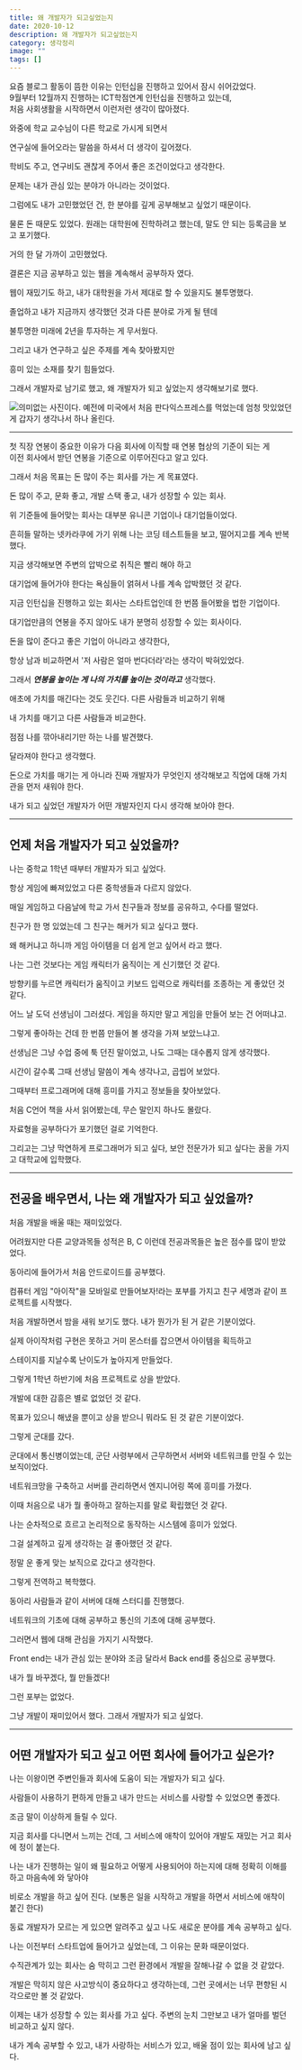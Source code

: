 ```yaml
---
title: 왜 개발자가 되고싶었는지
date: 2020-10-12
description: 왜 개발자가 되고싶었는지
category: 생각정리
image: ""
tags: []
---
```


요즘 블로그 활동이 뜸한 이유는 인턴십을 진행하고 있어서 잠시 쉬어갔었다.  
9월부터 12월까지 진행하는 ICT학점연계 인턴십을 진행하고 있는데,  
처음 사회생활을 시작하면서 이런저런 생각이 많아졌다.

와중에 학교 교수님이 다른 학교로 가시게 되면서

연구실에 들어오라는 말씀을 하셔서 더 생각이 깊어졌다. 

학비도 주고, 연구비도 괜찮게 주어서 좋은 조건이었다고 생각한다.

문제는 내가 관심 있는 분야가 아니라는 것이었다.

그럼에도 내가 고민했었던 건, 한 분야를 깊게 공부해보고 싶었기 때문이다.

물론 돈 때문도 있었다. 원래는 대학원에 진학하려고 했는데, 말도 안 되는 등록금을 보고 포기했다.

거의 한 달 가까이 고민했었다.

결론은 지금 공부하고 있는 웹을 계속해서 공부하자 였다.

웹이 재밌기도 하고, 내가 대학원을 가서 제대로 할 수 있을지도 불투명했다.

졸업하고 내가 지금까지 생각했던 것과 다른 분야로 가게 될 텐데

불투명한 미래에 2년을 투자하는 게 무서웠다.

그리고 내가 연구하고 싶은 주제를 계속 찾아봤지만

흥미 있는 소재를 찾기 힘들었다.

그래서 개발자로 남기로 했고, 왜 개발자가 되고 싶었는지 생각해보기로 했다.

![의미없는 사진이다. 예전에 미국에서 처음 판다익스프레스를 먹었는데 엄청 맛있었던게 갑자기 생각나서 하나 올린다.](https://github.com/user-attachments/assets/1dd68484-6912-44ea-9cc3-39898f31c5d3)

---

첫 직장 연봉이 중요한 이유가 다음 회사에 이직할 때 연봉 협상의 기준이 되는 게  
이전 회사에서 받던 연봉을 기준으로 이루어진다고 알고 있다.

그래서 처음 목표는 돈 많이 주는 회사를 가는 게 목표였다.

돈 많이 주고, 문화 좋고, 개발 스택 좋고, 내가 성장할 수 있는 회사.

위 기준들에 들어맞는 회사는 대부분 유니콘 기업이나 대기업들이었다.

흔히들 말하는 넷카라쿠에 가기 위해 나는 코딩 테스트들을 보고, 떨어지고를 계속 반복했다.

지금 생각해보면 주변의 압박으로 취직은 빨리 해야 하고

대기업에 들어가야 한다는 욕심들이 얽혀서 나를 계속 압박했던 것 같다.

지금 인턴십을 진행하고 있는 회사는 스타트업인데 한 번쯤 들어봤을 법한 기업이다.

대기업만큼의 연봉을 주지 않아도 내가 분명히 성장할 수 있는 회사이다.

돈을 많이 준다고 좋은 기업이 아니라고 생각한다,

항상 남과 비교하면서 '저 사람은 얼마 번다더라'라는 생각이 박혀있었다.

그래서 **_연봉을 높이는 게 나의 가치를 높이는 것이라고_** 생각했다.

애초에 가치를 매긴다는 것도 웃긴다. 다른 사람들과 비교하기 위해

내 가치를 매기고 다른 사람들과 비교한다.

점점 나를 깎아내리기만 하는 나를 발견했다.

달라져야 한다고 생각했다.

돈으로 가치를 매기는 게 아니라 진짜 개발자가 무엇인지 생각해보고 직업에 대해 가치관을 먼저 새워야 한다.

내가 되고 싶었던 개발자가 어떤 개발자인지 다시 생각해 보아야 한다.

---

## 언제 처음 개발자가 되고 싶었을까?

나는 중학교 1학년 때부터 개발자가 되고 싶었다.

항상 게임에 빠져있었고 다른 중학생들과 다르지 않았다.

매일 게임하고 다음날에 학교 가서 친구들과 정보를 공유하고, 수다를 떨었다.

친구가 한 명 있었는데 그 친구는 해커가 되고 싶다고 했다.

왜 해커냐고 하니까 게임 아이템을 더 쉽게 얻고 싶어서 라고 했다.

나는 그런 것보다는 게임 캐릭터가 움직이는 게 신기했던 것 같다.

방향키를 누르면 캐릭터가 움직이고 키보드 입력으로 캐릭터를 조종하는 게 좋았던 것 같다.

어느 날 도덕 선생님이 그러셨다. 게임을 하지만 말고 게임을 만들어 보는 건 어떠냐고.

그렇게 좋아하는 건데 한 번쯤 만들어 볼 생각을 가져 보았느냐고.

선생님은 그냥 수업 중에 툭 던진 말이었고, 나도 그때는 대수롭지 않게 생각했다.

시간이 갈수록 그때 선생님 말씀이 계속 생각나고, 곱씹어 보았다.

그때부터 프로그래머에 대해 흥미를 가지고 정보들을 찾아보았다.

처음 C언어 책을 사서 읽어봤는데, 무슨 말인지 하나도 몰랐다.

자료형을 공부하다가 포기했던 걸로 기억한다.

그리고는 그냥 막연하게 프로그래머가 되고 싶다, 보안 전문가가 되고 싶다는 꿈을 가지고 대학교에 입학했다.

---

## 전공을 배우면서, 나는 왜 개발자가 되고 싶었을까?

처음 개발을 배울 때는 재미있었다.

어려웠지만 다른 교양과목들 성적은 B, C 이런데 전공과목들은 높은 점수를 많이 받았었다.

동아리에 들어가서 처음 안드로이드를 공부했다.

컴퓨터 게임 "아이작"을 모바일로 만들어보자!라는 포부를 가지고 친구 세명과 같이 프로젝트를 시작했다.

처음 개발하면서 밤을 새워 보기도 했다. 내가 뭔가가 된 거 같은 기분이었다.

실제 아이작처럼 구현은 못하고 거미 몬스터를 잡으면서 아이템을 획득하고

스테이지를 지날수록 난이도가 높아지게 만들었다.

그렇게 1학년 하반기에 처음 프로젝트로 상을 받았다.

개발에 대한 감흥은 별로 없었던 것 같다.

목표가 있으니 해냈을 뿐이고 상을 받으니 뭐라도 된 것 같은 기분이었다.

그렇게 군대를 갔다.

군대에서 통신병이었는데, 군단 사령부에서 근무하면서 서버와 네트워크를 만질 수 있는 보직이었다.

네트워크망을 구축하고 서버를 관리하면서 엔지니어링 쪽에 흥미를 가졌다.

이때 처음으로 내가 뭘 좋아하고 잘하는지를 말로 확립했던 것 같다.

나는 순차적으로 흐르고 논리적으로 동작하는 시스템에 흥미가 있었다.

그걸 설계하고 깊게 생각하는 걸 좋아했던 것 같다.

정말 운 좋게 맞는 보직으로 갔다고 생각한다.

그렇게 전역하고 복학했다.

동아리 사람들과 같이 서버에 대해 스터디를 진행했다.

네트워크의 기초에 대해 공부하고 통신의 기초에 대해 공부했다.

그러면서 웹에 대해 관심을 가지기 시작했다.

Front end는 내가 관심 있는 분야와 조금 달라서 Back end를 중심으로 공부했다.

내가 뭘 바꾸겠다, 뭘 만들겠다!

그런 포부는 없었다.

그냥 개발이 재미있어서 했다. 그래서 개발자가 되고 싶었다.

---

## 어떤 개발자가 되고 싶고 어떤 회사에 들어가고 싶은가?

나는 이왕이면 주변인들과 회사에 도움이 되는 개발자가 되고 싶다.

사람들이 사용하기 편하게 만들고 내가 만드는 서비스를 사랑할 수 있었으면 좋겠다.

조금 말이 이상하게 들릴 수 있다.

지금 회사를 다니면서 느끼는 건데, 그 서비스에 애착이 있어야 개발도 재밌는 거고 회사에 정이 붙는다.

나는 내가 진행하는 일이 왜 필요하고 어떻게 사용되어야 하는지에 대해 정확히 이해를 하고 마음속에 와 닿아야

비로소 개발을 하고 싶어 진다. (보통은 일을 시작하고 개발을 하면서 서비스에 애착이 붙긴 한다)

동료 개발자가 모르는 게 있으면 알려주고 싶고 나도 새로운 분야를 계속 공부하고 싶다.

나는 이전부터 스타트업에 들어가고 싶었는데, 그 이유는 문화 때문이었다.

수직관계가 있는 회사는 숨 막히고 그런 환경에서 개발을 잘해나갈 수 없을 것 같았다.

개발은 막히지 않은 사고방식이 중요하다고 생각하는데, 그런 곳에서는 너무 편향된 시각으로만 볼 것 같았다.

이제는 내가 성장할 수 있는 회사를 가고 싶다. 주변의 눈치 그만보고 내가 얼마를 벌던 비교하고 싶지 않다.

내가 계속 공부할 수 있고, 내가 사랑하는 서비스가 있고, 배울 점이 있는 회사에 남고 싶다.
